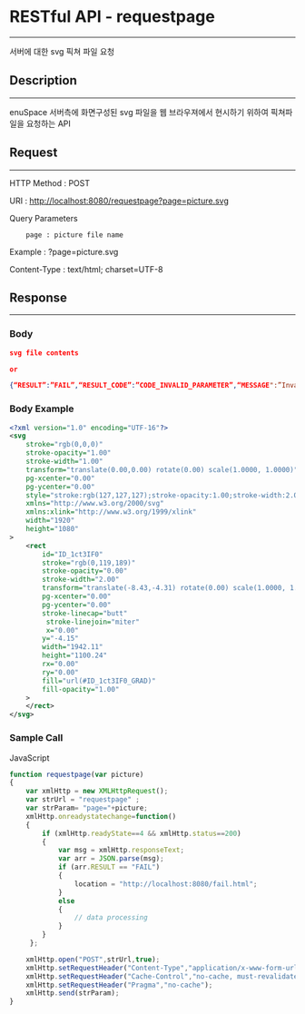 # **RESTful API - requestpage**

---

서버에 대한 svg 픽쳐 파일 요청

## **Description**

---

enuSpace 서버측에 화면구성된 svg 파일을 웹 브라우져에서 현시하기 위하여 픽쳐파일을  요청하는 API

## **Request**

---

HTTP Method : POST

URI : [http://localhost:8080/requestpage?page=picture.svg](http://localhost:8080/requestpage?page=picture.svg)

Query Parameters

```
    page : picture file name
```

Example : ?page=picture.svg

Content-Type : text/html; charset=UTF-8

## **Response**

---

### **Body**

```json
svg file contents

or

{“RESULT”:”FAIL”,“RESULT_CODE”:”CODE_INVALID_PARAMETER”,“MESSAGE":”Invalid requestpage parameter”}
```

### **Body Example**

```xml
<?xml version="1.0" encoding="UTF-16"?>
<svg
    stroke="rgb(0,0,0)"
    stroke-opacity="1.00"
    stroke-width="1.00"
    transform="translate(0.00,0.00) rotate(0.00) scale(1.0000, 1.0000)"
    pg-xcenter="0.00"
    pg-ycenter="0.00"
    style="stroke:rgb(127,127,127);stroke-opacity:1.00;stroke-width:2.00;stroke-dasharray:1,1,1;background-color:rgb(61,61,59);"
    xmlns="http://www.w3.org/2000/svg"
    xmlns:xlink="http://www.w3.org/1999/xlink"
    width="1920"
    height="1080"
>
    <rect
        id="ID_1ct3IF0"
        stroke="rgb(0,119,189)"
        stroke-opacity="0.00"
        stroke-width="2.00"
        transform="translate(-8.43,-4.31) rotate(0.00) scale(1.0000, 1.0000)"
        pg-xcenter="0.00"
        pg-ycenter="0.00"
        stroke-linecap="butt"
         stroke-linejoin="miter"
         x="0.00"
        y="-4.15"
        width="1942.11"
        height="1100.24"
        rx="0.00"
        ry="0.00"
        fill="url(#ID_1ct3IF0_GRAD)"
        fill-opacity="1.00"
    >
    </rect>
</svg>
```

### **Sample Call**

JavaScript

```js
function requestpage(var picture) 
{
    var xmlHttp = new XMLHttpRequest();
    var strUrl = "requestpage" ;
    var strParam= "page="+picture;  
    xmlHttp.onreadystatechange=function()
    {
        if (xmlHttp.readyState==4 && xmlHttp.status==200)
        {        
            var msg = xmlHttp.responseText;
            var arr = JSON.parse(msg);        
            if (arr.RESULT == "FAIL")
            {
                location = "http://localhost:8080/fail.html";
            }
            else
            {
                // data processing
            }    
        }
     };

    xmlHttp.open("POST",strUrl,true);    
    xmlHttp.setRequestHeader("Content-Type","application/x-www-form-urlencoded;charset=UTF-8");
    xmlHttp.setRequestHeader("Cache-Control","no-cache, must-revalidate");
    xmlHttp.setRequestHeader("Pragma","no-cache");
    xmlHttp.send(strParam);    
}
```



